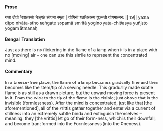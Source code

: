 #### Prose 

यथा दीपो निवातस्थो नेङ्गते सोपमा स्मृता |
योगिनो यतचित्तस्य युञ्जतो योगमात्मन: || 19||
yathā dīpo nivāta-stho neṅgate sopamā smṛitā
yogino yata-chittasya yuñjato yogam ātmanaḥ

 #### Bengali Translation 

Just as there is no flickering in the flame of a lamp when it is in a place with no [moving] air – one can use this simile to represent the concentrated mind.

 #### Commentary 

In a breeze-free place, the flame of a lamp becomes gradually fine and then becomes like the stem/tip of a sewing needle. This gradually made subtle flame is as still as a drawn picture, but the upward moving force is present in it. From the wick to the tip of the flame is the visible; just above that is the invisible (formlessness). After the mind is concentrated, just like that [the aforementioned], all of the vrittis gather together and enter via a current of stillness into an extremely subtle bindu and extinguish themselves – meaning: they [the vrittis] let go of their form-ness, which is their downfall, and become transformed into the Formlessness (into the Oneness).